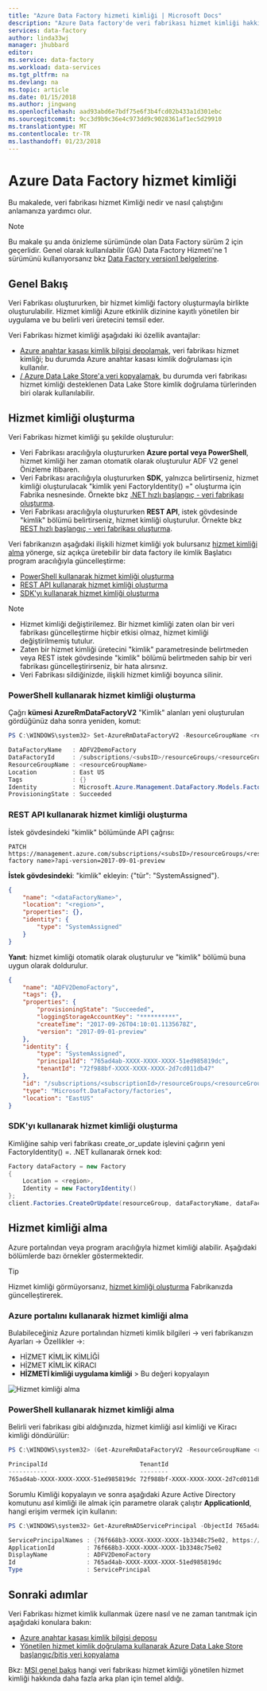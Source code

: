 ```yaml
---
title: "Azure Data Factory hizmeti kimliği | Microsoft Docs"
description: "Azure Data factory'de veri fabrikası hizmet kimliği hakkında bilgi edinin."
services: data-factory
author: linda33wj
manager: jhubbard
editor: 
ms.service: data-factory
ms.workload: data-services
ms.tgt_pltfrm: na
ms.devlang: na
ms.topic: article
ms.date: 01/15/2018
ms.author: jingwang
ms.openlocfilehash: aad93abd6e7bdf75e6f3b4fcd02b433a1d301ebc
ms.sourcegitcommit: 9cc3d9b9c36e4c973dd9c9028361af1ec5d29910
ms.translationtype: MT
ms.contentlocale: tr-TR
ms.lasthandoff: 01/23/2018
---
```

# <a name="azure-data-factory-service-identity"></a>Azure Data Factory hizmet kimliği

Bu makalede, veri fabrikası hizmet Kimliği nedir ve nasıl çalıştığını anlamanıza yardımcı olur.

> [!NOTE]
> Bu makale şu anda önizleme sürümünde olan Data Factory sürüm 2 için geçerlidir. Genel olarak kullanılabilir (GA) Data Factory Hizmeti'ne 1 sürümünü kullanıyorsanız bkz [Data Factory version1 belgelerine](v1/data-factory-introduction.md).

## <a name="overview"></a>Genel Bakış

Veri Fabrikası oluştururken, bir hizmet kimliği factory oluşturmayla birlikte oluşturulabilir. Hizmet kimliği Azure etkinlik dizinine kayıtlı yönetilen bir uygulama ve bu belirli veri üretecini temsil eder.

Veri Fabrikası hizmet kimliği aşağıdaki iki özellik avantajlar:

- [Azure anahtar kasası kimlik bilgisi depolamak](store-credentials-in-key-vault.md), veri fabrikası hizmet kimliği; bu durumda Azure anahtar kasası kimlik doğrulaması için kullanılır.
- [/ Azure Data Lake Store'a veri kopyalamak](connector-azure-data-lake-store.md), bu durumda veri fabrikası hizmet kimliği desteklenen Data Lake Store kimlik doğrulama türlerinden biri olarak kullanılabilir.

## <a name="generate-service-identity"></a>Hizmet kimliği oluşturma

Veri Fabrikası hizmet kimliği şu şekilde oluşturulur:

- Veri Fabrikası aracılığıyla oluştururken **Azure portal veya PowerShell**, hizmet kimliği her zaman otomatik olarak oluşturulur ADF V2 genel Önizleme itibaren.
- Veri Fabrikası aracılığıyla oluştururken **SDK**, yalnızca belirtirseniz, hizmet kimliği oluşturulacak "kimlik yeni FactoryIdentity() =" oluşturma için Fabrika nesnesinde. Örnekte bkz [.NET hızlı başlangıç - veri fabrikası oluşturma](quickstart-create-data-factory-dot-net.md#create-a-data-factory).
- Veri Fabrikası aracılığıyla oluştururken **REST API**, istek gövdesinde "kimlik" bölümü belirtirseniz, hizmet kimliği oluşturulur. Örnekte bkz [REST hızlı başlangıç - veri fabrikası oluşturma](quickstart-create-data-factory-rest-api.md#create-a-data-factory).

Veri fabrikanızın aşağıdaki ilişkili hizmet kimliği yok bulursanız [hizmet kimliği alma](#retrieve-service-identity) yönerge, siz açıkça üretebilir bir data factory ile kimlik Başlatıcı program aracılığıyla güncelleştirme:

- [PowerShell kullanarak hizmet kimliği oluşturma](#generate-service-identity-using-powershell)
- [REST API kullanarak hizmet kimliği oluşturma](#generate-service-identity-using-rest-api)
- [SDK'yı kullanarak hizmet kimliği oluşturma](#generate-service-identity-using-sdk)

>[!NOTE]
>- Hizmet kimliği değiştirilemez. Bir hizmet kimliği zaten olan bir veri fabrikası güncelleştirme hiçbir etkisi olmaz, hizmet kimliği değiştirilmemiş tutulur.
>- Zaten bir hizmet kimliği üretecini "kimlik" parametresinde belirtmeden veya REST istek gövdesinde "kimlik" bölümü belirtmeden sahip bir veri fabrikası güncelleştirirseniz, bir hata alırsınız.
>- Veri Fabrikası sildiğinizde, ilişkili hizmet kimliği boyunca silinir.

### <a name="generate-service-identity-using-powershell"></a>PowerShell kullanarak hizmet kimliği oluşturma

Çağrı **kümesi AzureRmDataFactoryV2** "Kimlik" alanları yeni oluşturulan gördüğünüz daha sonra yeniden, komut:

```powershell
PS C:\WINDOWS\system32> Set-AzureRmDataFactoryV2 -ResourceGroupName <resourceGroupName> -Name <dataFactoryName> -Location <region>

DataFactoryName   : ADFV2DemoFactory
DataFactoryId     : /subscriptions/<subsID>/resourceGroups/<resourceGroupName>/providers/Microsoft.DataFactory/factories/ADFV2DemoFactory
ResourceGroupName : <resourceGroupName>
Location          : East US
Tags              : {}
Identity          : Microsoft.Azure.Management.DataFactory.Models.FactoryIdentity
ProvisioningState : Succeeded
```

### <a name="generate-service-identity-using-rest-api"></a>REST API kullanarak hizmet kimliği oluşturma

İstek gövdesindeki "kimlik" bölümünde API çağrısı:

```
PATCH https://management.azure.com/subscriptions/<subsID>/resourceGroups/<resourceGroupName>/providers/Microsoft.DataFactory/factories/<data factory name>?api-version=2017-09-01-preview
```

**İstek gövdesindeki**: "kimlik" ekleyin: {"tür": "SystemAssigned"}.

```json
{
    "name": "<dataFactoryName>",
    "location": "<region>",
    "properties": {},
    "identity": {
        "type": "SystemAssigned"
    }
}
```

**Yanıt**: hizmet kimliği otomatik olarak oluşturulur ve "kimlik" bölümü buna uygun olarak doldurulur.

```json
{
    "name": "ADFV2DemoFactory",
    "tags": {},
    "properties": {
        "provisioningState": "Succeeded",
        "loggingStorageAccountKey": "**********",
        "createTime": "2017-09-26T04:10:01.1135678Z",
        "version": "2017-09-01-preview"
    },
    "identity": {
        "type": "SystemAssigned",
        "principalId": "765ad4ab-XXXX-XXXX-XXXX-51ed985819dc",
        "tenantId": "72f988bf-XXXX-XXXX-XXXX-2d7cd011db47"
    },
    "id": "/subscriptions/<subscriptionId>/resourceGroups/<resourceGroupName>/providers/Microsoft.DataFactory/factories/ADFV2DemoFactory",
    "type": "Microsoft.DataFactory/factories",
    "location": "EastUS"
}
```

### <a name="generate-service-identity-using-sdk"></a>SDK'yı kullanarak hizmet kimliği oluşturma

Kimliğine sahip veri fabrikası create_or_update işlevini çağırın yeni FactoryIdentity() =. .NET kullanarak örnek kod:

```csharp
Factory dataFactory = new Factory
{
    Location = <region>,
    Identity = new FactoryIdentity()
};
client.Factories.CreateOrUpdate(resourceGroup, dataFactoryName, dataFactory);
```

## <a name="retrieve-service-identity"></a>Hizmet kimliği alma

Azure portalından veya program aracılığıyla hizmet kimliği alabilir. Aşağıdaki bölümlerde bazı örnekler göstermektedir.

>[!TIP]
> Hizmet kimliği görmüyorsanız, [hizmet kimliği oluşturma](#generate-service-identity) Fabrikanızda güncelleştirerek.

### <a name="retrieve-service-identity-using-azure-portal"></a>Azure portalını kullanarak hizmet kimliği alma

Bulabileceğiniz Azure portalından hizmeti kimlik bilgileri -> veri fabrikanızın Ayarları -> Özellikler ->:

- HİZMET KİMLİK KİMLİĞİ
- HİZMET KİMLİK KİRACI
- **HİZMETİ kimliği uygulama kimliği** > Bu değeri kopyalayın

![Hizmet kimliği alma](media/data-factory-service-identity/retrieve-service-identity-portal.png)

### <a name="retrieve-service-identity-using-powershell"></a>PowerShell kullanarak hizmet kimliği alma

Belirli veri fabrikası gibi aldığınızda, hizmet kimliği asıl kimliği ve Kiracı kimliği döndürülür:

```powershell
PS C:\WINDOWS\system32> (Get-AzureRmDataFactoryV2 -ResourceGroupName <resourceGroupName> -Name <dataFactoryName>).Identity

PrincipalId                          TenantId
-----------                          --------
765ad4ab-XXXX-XXXX-XXXX-51ed985819dc 72f988bf-XXXX-XXXX-XXXX-2d7cd011db47
```

Sorumlu Kimliği kopyalayın ve sonra aşağıdaki Azure Active Directory komutunu asıl kimliği ile almak için parametre olarak çalıştır **ApplicationId**, hangi erişim vermek için kullanın:

```powershell
PS C:\WINDOWS\system32> Get-AzureRmADServicePrincipal -ObjectId 765ad4ab-XXXX-XXXX-XXXX-51ed985819dc

ServicePrincipalNames : {76f668b3-XXXX-XXXX-XXXX-1b3348c75e02, https://identity.azure.net/P86P8g6nt1QxfPJx22om8MOooMf/Ag0Qf/nnREppHkU=}
ApplicationId         : 76f668b3-XXXX-XXXX-XXXX-1b3348c75e02
DisplayName           : ADFV2DemoFactory
Id                    : 765ad4ab-XXXX-XXXX-XXXX-51ed985819dc
Type                  : ServicePrincipal
```

## <a name="next-steps"></a>Sonraki adımlar
Veri Fabrikası hizmet kimlik kullanmak üzere nasıl ve ne zaman tanıtmak için aşağıdaki konulara bakın:

- [Azure anahtar kasası kimlik bilgisi deposu](store-credentials-in-key-vault.md)
- [Yönetilen hizmet kimlik doğrulama kullanarak Azure Data Lake Store başlangıç/bitiş veri kopyalama](connector-azure-data-lake-store.md)

Bkz: [MSI genel bakış](~/articles/active-directory/msi-overview.md) hangi veri fabrikası hizmet kimliği yönetilen hizmet kimliği hakkında daha fazla arka plan için temel aldığı. 